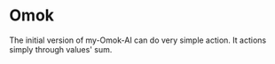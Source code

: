 # Omok
The initial version of my-Omok-AI can do very simple action.
It actions simply through values' sum.
